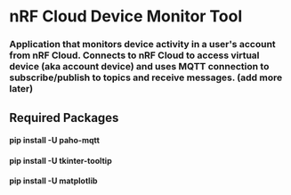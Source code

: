 # nRF Cloud Device Monitor Tool  

### Application that monitors device activity in a user's account from nRF Cloud. Connects to nRF Cloud to access virtual device (aka account device) and uses MQTT connection to subscribe/publish to topics and receive messages. (add more later)  

## Required Packages 

#### pip install -U paho-mqtt  
#### pip install -U tkinter-tooltip  
#### pip install -U matplotlib
